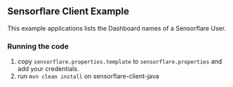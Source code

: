 ## Sensorflare Client Example

This example applications lists the Dashboard names of a Sensorflare User.

### Running the code
1. copy `sensorflare.properties.template` to `sensorflare.properties` and add your credentials.
2. run `mvn clean install` on sensorflare-client-java


